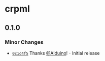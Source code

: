 # crpml

## 0.1.0
### Minor Changes



- [`0c1c4f5`](https://github.com/RadiantGuild/Tools.CRPML/commit/0c1c4f5dcf1d6ece1dd49b79e4f3a6639ae6bfe7) Thanks [@Alduino](https://github.com/Alduino)! - Initial release
